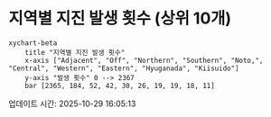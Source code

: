 # 지역별 지진 발생 횟수 (상위 10개)

```mermaid
xychart-beta
    title "지역별 지진 발생 횟수"
    x-axis ["Adjacent", "Off", "Northern", "Southern", "Noto,", "Central", "Western", "Eastern", "Hyuganada", "Kiisuido"]
    y-axis "발생 횟수" 0 --> 2367
    bar [2365, 184, 52, 42, 30, 26, 19, 19, 18, 11]
```

업데이트 시간: 2025-10-29 16:05:13
